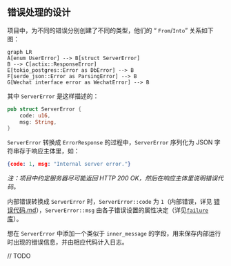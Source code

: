 ## 错误处理的设计

项目中，为不同的错误分别创建了不同的类型，他们的 “ `From`/`Into`” 关系如下图：

```mermaid
graph LR
A[enum UserError] --> B[struct ServerError]
B --> C[actix::ResponseError]
E[tokio_postgres::Error as DbError] --> B
F[serde_json::Error as ParsingError] --> B
G[Wechat interface error as WechatError] --> B

```

其中 `ServerError` 是这样描述的：

```rust
pub struct ServerError {
    code: u16,
    msg: String,
}
```

`ServerError` 转换成 `ErrorResponse` 的过程中，`ServerError` 序列化为 JSON 字符串存于响应主体里，如：

```json
{code: 1, msg: "Internal server error."}
```

*注：项目中约定服务器尽可能返回 HTTP 200 OK，然后在响应主体里说明错误代码。*

内部错误转换成 `ServerError` 时，`ServerError::code` 为 `1`（内部错误，详见 [错误代码.md](错误代码.md)），`ServerError::msg` 由各子错误设置的属性决定（详见[`failure` 库](https://rust-lang-nursery.github.io/failure)）。

想在 `ServerError` 中添加一个类似于 `inner_message` 的字段，用来保存内部运行时出现的错误信息，并由相应代码计入日志。 

// TODO